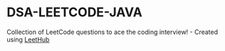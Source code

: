# DSA-LEETCODE-JAVA
Collection of LeetCode questions to ace the coding interview! - Created using [LeetHub](https://github.com/QasimWani/LeetHub)
